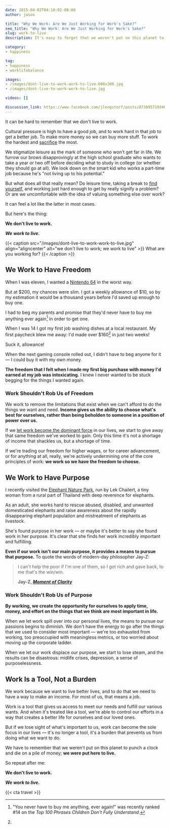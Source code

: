 ```yaml
---
date: 2015-04-02T04:10:02-08:00
author: jason

title: "Why We Work: Are We Just Working for Work's Sake?"
seo_title: "Why We Work: Are We Just Working for Work's Sake?"
slug: work-to-live
description: It's easy to forget that we weren't put on this planet to punch a clock. Do you remember why you work a job in the first place?

category:
- happiness

tag:
- happiness
- worklifebalance

images:
- /images/dont-live-to-work-work-to-live-600x300.jpg
- /images/dont-live-to-work-work-to-live.jpg

videos: []

discussion_link: https://www.facebook.com/jlengstorf/posts/873895719346997
---
```

It can be hard to remember that we don't live to work.

Cultural pressure is high to have a good job, and to work hard in that job to get a better job. To make more money so we can buy more stuff. To work the hardest and [sacrifice][1] the most.

We stigmatize leisure as the mark of someone who won't get far in life. We furrow our brows disapprovingly at the high school graduate who wants to take a year or two off before deciding what to study in college (or whether they should go at all). We look down on the smart kid who works a part-time job because he's "not living up to his potential."

But what does all that really mean? Do leisure time, taking a break to [find yourself][2], and working just hard enough to get by really signify a problem? Or are we uncomfortable with the idea of valuing something else over work?

It can feel a lot like the latter in most cases.

But here's the thing:

**We don't live to work.**

***We work to live.***

{{< caption src="/images/dont-live-to-work-work-to-live.jpg"
            align="aligncenter"
            alt="we don't live to work; we work to live" >}}
  What are you working for?
{{< /caption >}}

## We Work to Have Freedom

When I was eleven, I wanted a [Nintendo 64][3] in the worst way.

But at $200, my chances were slim. I got a weekly allowance of $10, so by my estimation it would be a thousand years before I'd saved up enough to buy one.

I had to beg my parents and promise that they'd never have to buy me anything ever again[^begging] in order to get one.

[^begging]:
    "You never have to buy me anything, ever again!" was recently ranked #14 on the *Top 100 Phrases Children Don't Fully Understand*.

When I was 14 I got my first job washing dishes at a local restaurant. My first paycheck blew me away: I'd made over $160[^suckit] in just two weeks!

[^suckit]:
  Suck it, allowance!

When the next gaming console rolled out, I didn't have to beg anyone for it — I could buy it with my own money.

**The freedom that I felt when I made my first big purchase with money I'd earned at my job was intoxicating.** I knew I never wanted to be stuck begging for the things I wanted again.

### Work Shouldn't Rob Us of Freedom

We work to remove the limitations that exist when we can't afford to do the things we want and need. **Income gives us the ability to choose what's best for ourselves, rather than being beholden to someone in a position of power over us.**

If we [let work become the dominant force][4] in our lives, we start to give away that same freedom we've worked to gain. Only this time it's not a shortage of income that shackles us, but a shortage of time.

If we're trading our freedom for higher wages, or for career advancement, or for anything at all, really, we're actively undermining one of the core principles of work: **we work so we have the freedom to choose.**

## We Work to Have Purpose

I recently visited the [Elephant Nature Park][5], run by Lek Chailert, a tiny woman from a rural part of Thailand with deep reverence for elephants.

As an adult, she works hard to rescue abused, disabled, and unwanted domesticated elephants and raise awareness about the rapidly disappearing elephant population and mistreatment of elephants as livestock.

She's found purpose in her work — or maybe it's better to say she found work in her purpose. It's clear that she finds her work incredibly important and fulfilling.

**Even if our work isn't our main purpose, it provides a means to pursue that purpose.** To quote the words of modern-day philosopher Jay-Z:

> I can't help the poor if I'm one of them, so I got rich and gave back, to me that's the win/win.
>
> **Jay-Z, [*Moment of Clarity*][6]**

### Work Shouldn't Rob Us of Purpose

**By working, we create the opportunity for ourselves to apply time, money, and effort on the things that we think are most important in life.**

When we let work spill over into our personal lives, the means to pursue our passions begins to diminish. We don't have the energy to go after the things that we used to consider most important — we're too exhausted from working, too preoccupied with meaningless metrics, or too worried about moving up the corporate ladder.

When we let our work displace our purpose, we start to lose steam, and the results can be disastrous: midlife crises, depression, a sense of purposelessness.

## Work Is a Tool, Not a Burden

We work because we want to live better lives, and to do that we need to have a way to make an income. For most of us, that means a job.

Work is a tool that gives us access to meet our needs and fulfill our various wants. And when it's treated like a tool, we're able to control our efforts in a way that creates a better life for ourselves and our loved ones.

But if we lose sight of what's important to us, work can become the sole focus in our lives — it's no longer a tool, it's a burden that prevents us from doing what we want to do.

We have to remember that we weren't put on this planet to punch a clock and die on a pile of money; **we were put here to live.**

So repeat after me:

**We don't live to work.**

***We work to live.***

{{< cta travel >}}

 [1]: http://lengstorf.com/sacrifice/
 [2]: http://lengstorf.com/growing-up-vs-growing-older/
 [3]: http://en.wikipedia.org/wiki/Nintendo_64
 [4]: http://bit.ly/1OQ2Oe3
 [5]: http://www.elephantnaturepark.org/
 [6]: http://genius.com/9545/Jay-z-moment-of-clarity/Since-i-know-what-im-up-against-we-as-rappers-must-decide-whats-most-important-and-i-cant-help-the-poor-if-im-one-of-them-so-i-got-rich-and-gave-back-to-me-thats-the-win-win
